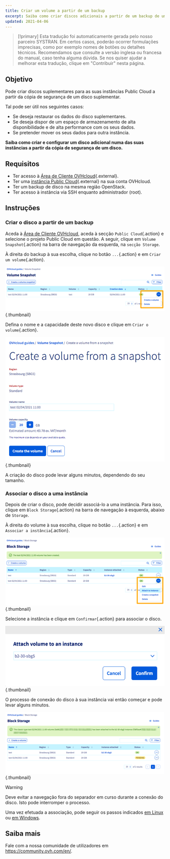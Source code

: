 ```yaml
---
title: Criar um volume a partir de um backup
excerpt: Saiba como criar discos adicionais a partir de um backup de um disco suplementar
updated: 2021-04-06
---
```


> [!primary]
> Esta tradução foi automaticamente gerada pelo nosso parceiro SYSTRAN. Em certos casos, poderão ocorrer formulações imprecisas, como por exemplo nomes de botões ou detalhes técnicos. Recomendamos que consulte a versão inglesa ou francesa do manual, caso tenha alguma dúvida. Se nos quiser ajudar a melhorar esta tradução, clique em "Contribuir" nesta página.
>

## Objetivo

Pode criar discos suplementares para as suas instâncias Public Cloud a partir da cópia de segurança de um disco suplementar.

Tal pode ser útil nos seguintes casos:

- Se deseja restaurar os dados do disco suplementares.
- Se deseja dispor de um espaço de armazenamento de alta disponibilidade e de alta performance com os seus dados.
- Se pretender mover os seus dados para outra instância.

**Saiba como criar e configurar um disco adicional numa das suas instâncias a partir da cópia de segurança de um disco.**

## Requisitos

- Ter acesso à [Área de Cliente OVHcloud](https://www.ovh.com/auth/?action=gotomanager&from=https://www.ovh.pt/&ovhSubsidiary=pt){.external}.
- Ter uma [instância Public Cloud](https://www.ovhcloud.com/pt/public-cloud/){.external} na sua conta OVHcloud.
- Ter um backup de disco na mesma região OpenStack.
- Ter acesso à instância via SSH enquanto administrador (root).

## Instruções

### Criar o disco a partir de um backup

Aceda à [Área de Cliente OVHcloud](https://www.ovh.com/auth/?action=gotomanager&from=https://www.ovh.pt/&ovhSubsidiary=pt), aceda à secção `Public Cloud`{.action} e selecione o projeto Public Cloud em questão. A seguir, clique em `Volume Snapshot`{.action} na barra de navegação da esquerda, na `secção Storage`.

À direita do backup à sua escolha, clique no botão `...`{.action} e em `Criar um volume`{.action}.

![criar](images/volume01.png){.thumbnail}

Defina o nome e a capacidade deste novo disco e clique em `Criar o volume`{.action}.

![criar](images/volume02.png){.thumbnail}

A criação do disco pode levar alguns minutos, dependendo do seu tamanho.

### Associar o disco a uma instância

Depois de criar o disco, pode decidir associá-lo a uma instância. Para isso, clique em `Block Storage`{.action} na barra de navegação à esquerda, abaixo de `Storage`.

À direita do volume à sua escolha, clique no botão `...`{.action} e em `Associar a instância`{.action}.

![associar volume](images/volume03.png){.thumbnail}

Selecione a instância e clique em `Confirmar`{.action} para associar o disco.

![associar volume](images/volume04.png){.thumbnail}

O processo de conexão do disco à sua instância vai então começar e pode levar alguns minutos.

![associar volume](images/volume05.png){.thumbnail}

> [!warning]
Deve evitar a navegação fora do separador em curso durante a conexão do disco. Isto pode interromper o processo.
>

Uma vez efetuada a associação, pode seguir os passos indicados [em Linux](/pages/public_cloud/compute/create_and_configure_an_additional_disk_on_an_instance#utilizando-o-linux) ou [em Windows](/pages/public_cloud/compute/create_and_configure_an_additional_disk_on_an_instance#utilizando-o-windows).

## Saiba mais

Fale com a nossa comunidade de utilizadores em <https://community.ovh.com/en/>.
